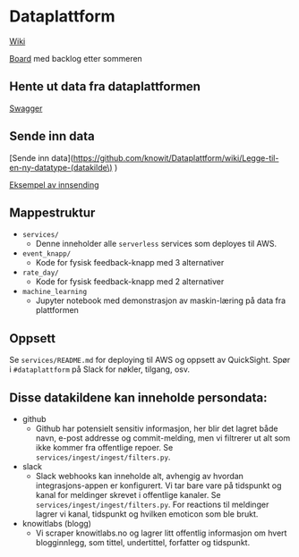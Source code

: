 # Dataplattform

[Wiki](https://github.com/knowit/Dataplattform/wiki/)

[Board](https://github.com/knowit/Dataplattform/projects/1) med backlog etter sommeren

## Hente ut data fra dataplattformen

[Swagger](https://knowit.github.io/Dataplattform/)

## Sende inn data

[Sende inn data](https://github.com/knowit/Dataplattform/wiki/Legge-til-en-ny-datatype-(datakilde\) )

[Eksempel av innsending](https://github.com/knowit/Dataplattform/wiki/Eksempel:-sende-inn-data-til-dataplattformen)

## Mappestruktur
  * ```services/```
      * Denne inneholder alle `serverless` services som deployes til AWS.
  * ```event_knapp/```
      * Kode for fysisk feedback-knapp med 3 alternativer
  * ```rate_day/```
      * Kode for fysisk feedback-knapp med 2 alternativer
  * ```machine_learning```
      * Jupyter notebook med demonstrasjon av maskin-læring på data fra plattformen

## Oppsett
Se ```services/README.md``` for deploying til AWS og oppsett av QuickSight.
Spør i `#dataplattform` på Slack for nøkler, tilgang, osv.


## Disse datakildene kan inneholde persondata:
  * github
      * Github har potensielt sensitiv informasjon, her blir det lagret både navn, e-post addresse
      og commit-melding, men vi filtrerer ut alt som ikke kommer fra offentlige repoer. Se
      ```services/ingest/ingest/filters.py```.
  * slack
      * Slack webhooks kan inneholde alt, avhengig av hvordan integrasjons-appen er konfigurert.
      Vi tar bare vare på tidspunkt og kanal for meldinger skrevet i offentlige kanaler.
      Se ```services/ingest/ingest/filters.py```.
      For reactions til meldinger lagrer vi kanal, tidspunkt og hvilken emoticon som ble brukt.
  * knowitlabs (blogg)
      * Vi scraper knowitlabs.no og lagrer litt offentlig informasjon om hvert blogginnlegg, som
        tittel, undertittel, forfatter og tidspunkt.
